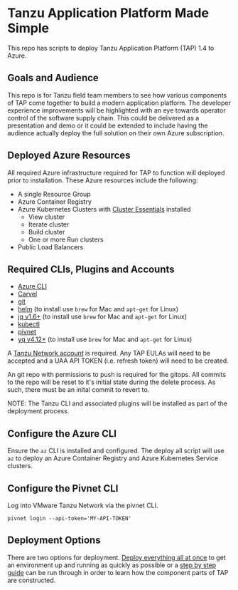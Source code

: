 # Tanzu Application Platform Made Simple

This repo has scripts to deploy Tanzu Application Platform (TAP) 1.4 to Azure.

## Goals and Audience

This repo is for Tanzu field team members to see how various components of TAP come together to build a modern application platform. The developer experience improvements will be highlighted with an eye towards operator control of the software supply chain. This could be delivered as a presentation and demo or it could be extended to include having the audience actually deploy the full solution on their own Azure subscription.

## Deployed Azure Resources

All required Azure infrastructure required for TAP to function will deployed prior to installation. These Azure resources include the following:

- A single Resource Group
- Azure Container Registry
- Azure Kubernetes Clusters with [Cluster Essentials](https://docs.vmware.com/en/Cluster-Essentials-for-VMware-Tanzu/index.html) installed
  - View cluster
  - Iterate cluster
  - Build cluster
  - One or more Run clusters
- Public Load Balancers

## Required CLIs, Plugins and Accounts

- [Azure CLI](https://docs.microsoft.com/en-us/cli/azure/install-azure-cli)
- [Carvel](https://carvel.dev/)
- [git](https://git-scm.com/download/)
- [helm](https://helm.sh/docs/intro/install/) (to install use `brew` for Mac and `apt-get` for Linux)
- [jq v1.6+](https://github.com/stedolan/jq) (to install use `brew` for Mac and `apt-get` for Linux)
- [kubectl](https://kubernetes.io/docs/tasks/tools/)
- [pivnet](https://github.com/pivotal-cf/pivnet-cli)
- [yq v4.12+](https://github.com/mikefarah/yq) (to install use `brew` for Mac and `apt-get` for Linux)

A [Tanzu Network account](https://network.tanzu.vmware.com/) is required. Any TAP EULAs will need to be accepted and a UAA API TOKEN (i.e. refresh token) will need to be created.

An git repo with permissions to push is required for the gitops. All commits to the repo will be reset to it's initial state during the delete process. As such, there must be an inital commit to revert to.

NOTE: The Tanzu CLI and associated plugins will be installed as part of the deployment process.

## Configure the Azure CLI

Ensure the `az` CLI is installed and configured. The deploy all script will use `az` to deploy an Azure Container Registry and Azure Kubernetes Service clusters.

## Configure the Pivnet CLI

Log into VMware Tanzu Network via the pivnet CLI.

```shell
pivnet login --api-token='MY-API-TOKEN'
```

## Deployment Options

There are two options for deployment. [Deploy everything all at once](./docs/one-step.md) to get an environment up and running as quickly as possible or a [step by step guide](./docs/step-by-step.md) can be run through in order to learn how the component parts of TAP are constructed.
